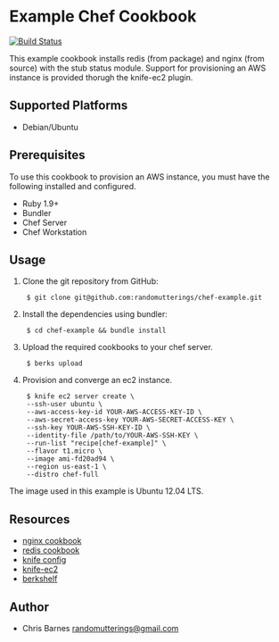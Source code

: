 Example Chef Cookbook
================
[![Build Status](https://travis-ci.org/randomutterings/chef-example.svg?branch=master)](http://travis-ci.org/randomutterings/chef-example)

This example cookbook installs redis (from package) and nginx (from source) with the stub status module.  Support for provisioning an AWS instance is provided thorugh the knife-ec2 plugin.


Supported Platforms
-------------------
- Debian/Ubuntu

Prerequisites
-------------
To use this cookbook to provision an AWS instance, you must have the following installed and configured.

- Ruby 1.9+
- Bundler
- Chef Server
- Chef Workstation


Usage
-----
1. Clone the git repository from GitHub:

        $ git clone git@github.com:randomutterings/chef-example.git

2. Install the dependencies using bundler:

        $ cd chef-example && bundle install

3. Upload the required cookbooks to your chef server.

        $ berks upload

4. Provision and converge an ec2 instance.

        $ knife ec2 server create \
        --ssh-user ubuntu \
        --aws-access-key-id YOUR-AWS-ACCESS-KEY-ID \
        --aws-secret-access-key YOUR-AWS-SECRET-ACCESS-KEY \
        --ssh-key YOUR-AWS-SSH-KEY-ID \
        --identity-file /path/to/YOUR-AWS-SSH-KEY \
        --run-list "recipe[chef-example]" \
        --flavor t1.micro \
        --image ami-fd20ad94 \
        --region us-east-1 \
        --distro chef-full

  The image used in this example is Ubuntu 12.04 LTS.

Resources
---------
- [nginx cookbook](https://github.com/opscode-cookbooks/nginx)
- [redis cookbook](http://community.opscode.com/cookbooks/redis)
- [knife config](http://docs.opscode.com/config_rb_knife.html)
- [knife-ec2](http://docs.opscode.com/plugin_knife_ec2.html)
- [berkshelf](http://berkshelf.com)

Author
------
- Chris Barnes <randomutterings@gmail.com>
